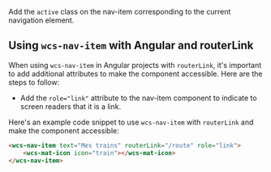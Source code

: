 Add the `active` class on the nav-item corresponding to the current navigation element.

## Using `wcs-nav-item` with Angular and routerLink
When using `wcs-nav-item` in Angular projects with `routerLink`, it's important to add additional attributes to make the 
component accessible. Here are the steps to follow:

- Add the `role="link"` attribute to the nav-item component to indicate to screen readers that it is a link.

Here's an example code snippet to use `wcs-nav-item` with `routerLink` and make the component accessible:

```html
<wcs-nav-item text="Mes trains" routerLink="/route" role="link">
    <wcs-mat-icon icon="train"></wcs-mat-icon>
</wcs-nav-item>
```
